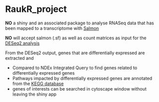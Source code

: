 # RaukR_project
**NO** a shiny and an associated package to analyse RNASeq data that has been mapped to a transcriptome with [Salmon](https://salmon.readthedocs.io/en/latest/#)

**NO** will accept salmon (.sf) as well as count matrices as input for the [DESeq2 analysis](https://bioconductor.org/packages/release/bioc/html/DESeq2.html)

From the DESeq2 output, genes that are differentially expressed are extracted and
- Compared to NDEx Integrated Query to find genes related to differentially expressed genes
- Pathways impacted by differentially expressed genes are annotated from the [KEGG database](https://www.genome.jp/kegg/)
- genes of interests can be searched in cytoscape window without leaving the shiny app

